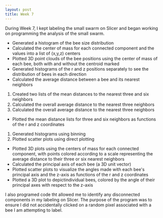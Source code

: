 ```yaml
---
layout: post
title: Week 7
---
```


During Week 7, I kept labeling the small swarm on Slicer and began working on programming the analysis of the small swarm.
- Generated a histogram of the bee size distribution
- Calculated the center of mass for each connected component and the values into a list of (x,y,z) centers
- Plotted 3D point clouds of the bee positions using the center of mass of each bee, both with and without the centroid marked
- Generated histograms of the r and z positions separately to see the distribution of bees in each direction
- Calculated the average distance between a bee and its nearest neighbors
1. Created two lists of the mean distances to the nearest three and six neighbors
2. Calculated the overall average distance to the nearest three neighbors
3. Calculated the overall average distance to the nearest three neighbors
- Plotted the mean distance lists for three and six neighbors as functions of the r and z coordinates
1. Generated histograms using binning
2. Plotted scatter plots using direct plotting
- Plotted 3D plots using the centers of mass for each connected component, with points colored according to a scale representing the average distance to their three or six nearest neighbors
- Calculated the principal axis of each bee (a 3D unit vector)
- Plotted scatter plots to visualize the angles made with each bee's principal axis and the z-axis as functions of the r and z coordinates
- Plotted a 3D plot to depictindividual bees, colored by the angle of their principal axes with respect to the z-axis

I also programed code tht allowed me to identify any disconnected components in my labeling on Slicer. The purpose of the program was to ensure I did not accidentally clicked on a random pixel associated with a bee I am attempting to label.
